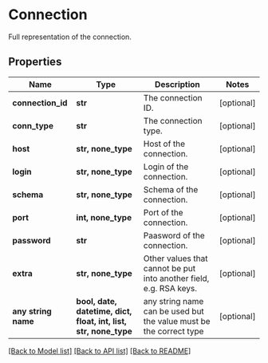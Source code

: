 # Connection

Full representation of the connection.
## Properties
Name | Type | Description | Notes
------------ | ------------- | ------------- | -------------
**connection_id** | **str** | The connection ID. | [optional] 
**conn_type** | **str** | The connection type. | [optional] 
**host** | **str, none_type** | Host of the connection. | [optional] 
**login** | **str, none_type** | Login of the connection. | [optional] 
**schema** | **str, none_type** | Schema of the connection. | [optional] 
**port** | **int, none_type** | Port of the connection. | [optional] 
**password** | **str** | Paasword of the connection. | [optional] 
**extra** | **str, none_type** | Other values that cannot be put into another field, e.g. RSA keys. | [optional] 
**any string name** | **bool, date, datetime, dict, float, int, list, str, none_type** | any string name can be used but the value must be the correct type | [optional]

[[Back to Model list]](../README.md#documentation-for-models) [[Back to API list]](../README.md#documentation-for-api-endpoints) [[Back to README]](../README.md)



